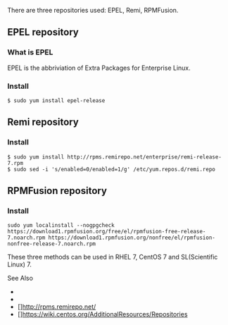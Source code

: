 There are three repositories used: EPEL, Remi, RPMFusion. 

## EPEL repository
### What is EPEL
EPEL is the abbriviation of Extra Packages for Enterprise Linux.
### Install
````
$ sudo yum install epel-release
````

## Remi repository
### Install
````
$ sudo yum install http://rpms.remirepo.net/enterprise/remi-release-7.rpm
$ sudo sed -i 's/enabled=0/enabled=1/g' /etc/yum.repos.d/remi.repo
````

## RPMFusion repository
### Install
````
sudo yum localinstall --nogpgcheck https://download1.rpmfusion.org/free/el/rpmfusion-free-release-7.noarch.rpm https://download1.rpmfusion.org/nonfree/el/rpmfusion-nonfree-release-7.noarch.rpm
````

These three methods can be used in RHEL 7, CentOS 7 and SL(Scientific Linux) 7.

See Also
* [](http://linuxg.net/how-to-add-the-remi-epel-and-rpmfusion-repositories-on-centos-7/)
* [](https://rpmfusion.org/Configuration)
* []http://rpms.remirepo.net/
* []https://wiki.centos.org/AdditionalResources/Repositories
